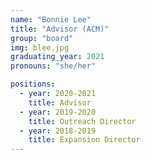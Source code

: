 ```yaml
---
name: "Bonnie Lee"
title: "Advisor (ACM)"
group: "board"
img: blee.jpg
graduating_year: 2021
pronouns: "she/her"

positions:
  - year: 2020-2021
    title: Advisor
  - year: 2019-2020
    title: Outreach Director
  - year: 2018-2019
    title: Expansion Director
---
```

